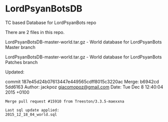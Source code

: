 # LordPsyanBotsDB
TC based Database for LordPsyanBots repo

There are 2 files in this repo.

LordPsyanBotsDB-master-world.tar.gz - World database for LordPsyanBots Master branch

LordPsyanBotsDB-master-world.tar.gz - World database for LordPsyanBots Patches branch


Updated:

commit 187e45d24b07613447e449565cdff8015c3220ac
Merge: b6942cd 5dd6163
Author: jackpoz <giacomopoz@gmail.com>
Date:   Tue Dec 8 12:40:04 2015 +0100

    Merge pull request #15910 from Treeston/3.3.5-maexxna

	Last sql update applied:
	2015_12_18_04_world.sql
	